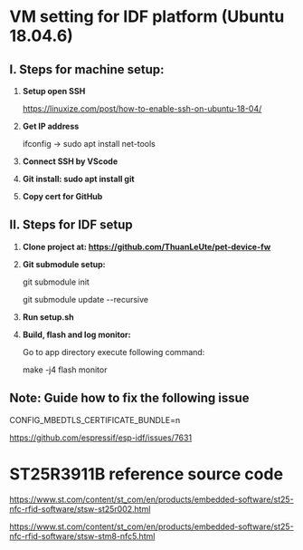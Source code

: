 # VM setting for IDF platform (Ubuntu 18.04.6)

## I. Steps for machine setup:

1. **Setup open SSH**

   https://linuxize.com/post/how-to-enable-ssh-on-ubuntu-18-04/

2. **Get IP address**

   ifconfig -> sudo apt install net-tools

3. **Connect SSH by VScode**

4. **Git install: sudo apt install git**

5. **Copy cert for GitHub**



## II. Steps for IDF setup

1. **Clone project at: https://github.com/ThuanLeUte/pet-device-fw**

2. **Git submodule setup:**

   git submodule init

   git submodule update --recursive

3. **Run setup.sh**

4. **Build, flash and log monitor:**

   Go to app directory  execute following command:

   make -j4 flash monitor



## **Note:** Guide how to fix the following issue

CONFIG_MBEDTLS_CERTIFICATE_BUNDLE=n

https://github.com/espressif/esp-idf/issues/7631



# ST25R3911B reference source code

https://www.st.com/content/st_com/en/products/embedded-software/st25-nfc-rfid-software/stsw-st25r002.html

https://www.st.com/content/st_com/en/products/embedded-software/st25-nfc-rfid-software/stsw-stm8-nfc5.html